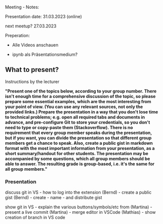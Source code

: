 Meeting - Notes:

Presentation date: 31.03.2023 (online)

next meetup? 27.03.2023

Preperation:
- Alle Videos anschauen 

- ipynb als Präsentationsmedium?  

## What to present? 

Instructions by the lecturer

**"Present one of the topics below, according to your group number.
There isn't enough time for a comprehensive discussion of the topic, so please prepare some essential examples, which are the most interesting from your point of view. (You can use any relevant sources, not only the provided links.)
Prepare the presentation in a way that you don't lose time to technical problems; e.g. open all required tabs and documents in advance, and pre-configure Git to store your credentials, so you don't need to type or copy-paste them (Stackoverflow).
There is no requirement that every group member speaks during the presentation, but if you want, you can divide the presentation so that different group members get a chance to speak.
Also, create a public gist in markdown format with the most important information from your presentation, as a short summary/handout for other students.
The presentation may be accompanied by some questions, which all group members should be able to answer. The resulting grade is group-based, i.e. it's the same for all group members."**

### Presentation

discuss git in VS 
    - how to log into the extension (Bernd)
    - create a public gist (Bernd)
        - create
         - name 
         - and distribute gist

show git in VS
    - explain the various buttons/symbols/etc from (Martina)
    - present a live commit (Martina)
    - merge editor in VSCode (Mathias)
        - show creation of branch in VS code 